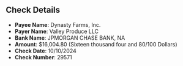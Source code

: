 ## Check Details
- **Payee Name**: Dynasty Farms, Inc.
- **Payer Name**: Valley Produce LLC
- **Bank Name**: JPMORGAN CHASE BANK, NA
- **Amount**: $16,004.80 (Sixteen thousand four and 80/100 Dollars)
- **Check Date**: 10/10/2024
- **Check Number**: 29571
